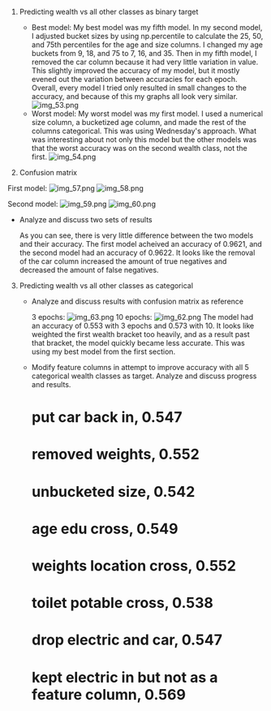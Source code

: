 1. Predicting wealth vs all other classes as binary target

    - Best model:
      My best model was my fifth model. In my second model, I adjusted bucket sizes by using np.percentile to calculate the 25, 50, and 75th percentiles for the age and size columns.
      I changed my age buckets from 9, 18, and 75 to 7, 16, and 35. 
      Then in my fifth model, I removed the car column because it had very little variation in value. This slightly improved the accuracy of my model, but it mostly evened out the variation between accuracies for each epoch.
      Overall, every model I tried only resulted in small changes to the accuracy, and because of this my graphs all look very similar.
      ![img_53.png](img_53.png)
    - Worst model:
      My worst model was my first model.
      I used a numerical size column, a bucketized age column, and made the rest of the columns categorical. This was using Wednesday's approach. What was interesting about not only this model but the other models was that the worst accuracy was on the second wealth class, not the first.
      ![img_54.png](img_54.png)
    
2. Confusion matrix

First model:
![img_57.png](img_57.png)
![img_58.png](img_58.png)

Second model:
![img_59.png](img_59.png)
![img_60.png](img_60.png)

   - Analyze and discuss two sets of results
     
      As you can see, there is very little difference between the two models and their accuracy.
      The first model acheived an accuracy of 0.9621, and the second model had an accuracy of 0.9622. It looks like the removal of the car column increased the amount of true negatives and decreased the amount of false negatives.
     
3. Predicting wealth vs all other classes as categorical

    - Analyze and discuss results with confusion matrix as reference
        
        3 epochs:
        ![img_63.png](img_63.png)
        10 epochs:
        ![img_62.png](img_62.png)
      The model had an accuracy of 0.553 with 3 epochs and 0.573 with 10. It looks like weighted the first wealth bracket too heavily, and as a result past that bracket, the model quickly became less accurate. This was using my best model from the first section.
      
    - Modify feature columns in attempt to improve accuracy with all 5 categorical wealth classes as target. Analyze and discuss progress and results.
         # put car back in, 0.547
         # removed weights, 0.552
         # unbucketed size, 0.542
        # age edu cross, 0.549
        # weights location cross, 0.552
        # toilet potable cross, 0.538
        # drop electric and car, 0.547
        # kept electric in but not as a feature column, 0.569
        
    
    